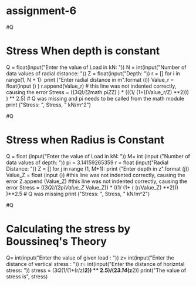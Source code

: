 # assignment-6
#Q
# Stress When depth is constant
Q = float(input("Enter the value of Load in kN: "))
N = int(input("Number of data values of radial distance: "))
Z = float(input("Depth: "))
r = []
for i in range(1, N + 1):
   print ("Enter radial distance in m".format (i))
   Value_r = float(input () )
   r.append(Value_r) # this line was not indented correctly, causing the error
   Stress = ((3*Q)/(2*math.pi*Z*Z) ) * (((1/ (1+((Value_r/Z) **2))) ) ** 2.5) # Q was missing and pi needs to be called from the math module
   print ("Stress: ", Stress, " kN/m^2")

#Q
  # Stress when Radius is Constant
Q = float (input("Enter the value of Load in kN: "))
M= int (input ("Number of data values of depth: "))
pi = 3.14159265359
r = float (input("Radial Distance: "))
Z = []
for j in range (1, M+1):
  print ("Enter depth in z".format (j))
  Value_Z = float (input ()) #this line was not indented correctly, causing the error
  Z.append (Value_Z) #this line was not indented correctly, causing the error
  Stress = ((3*Q)/(2*pi*Value_Z* Value_Z)) * ((1/ (1+ ( (r/Value_Z) **2))) )**2.5 # Q was missing
  print ("Stress: ", Stress, " kN/m^2")

  #Q
  # Calculating the stress by Boussineq's Theory
Q= int(input("Enter the value of given load : "))
z= int(input("Enter the distance of vertical stress : "))
r= int(input("Enter the distance of horizntal stress: "))
stress = (3*Q*(1/(1+(r/z)**2)) ** 2.5)/(2*3.14*(z**2))
print("The value of stress is", stress)
